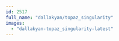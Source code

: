 ```yaml
---
id: 2517
full_name: "dallakyan/topaz_singularity"
images: 
  - "dallakyan-topaz_singularity-latest"
---
```

